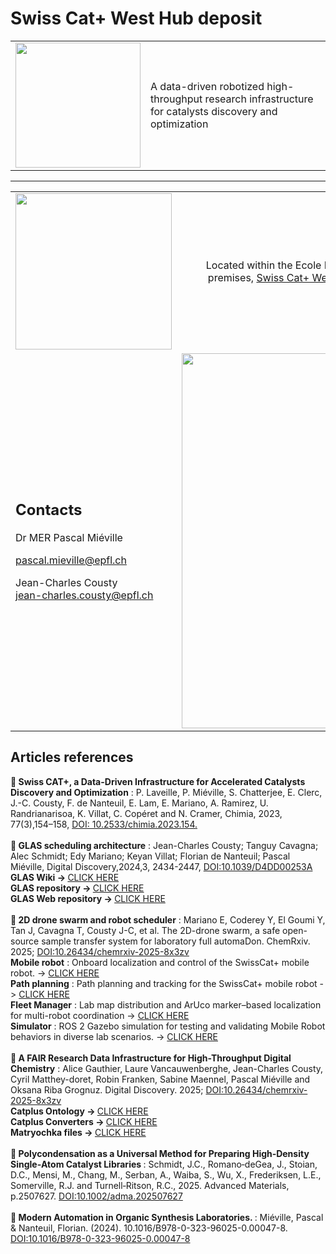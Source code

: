 # Swiss Cat+ West Hub deposit
<table style="border-collapse: collapse; border: none;">
    <tr>
        <td><img width="200px" src="https://images.squarespace-cdn.com/content/v1/6012a0a1f4c67c587a8eff67/d7731755-2fa3-4548-bf1e-5a25182d67ae/Combined+Logo+CAT-ETH-EPFL+%282%29.png?format=1500w"></td>
        <td>A data-driven robotized high-throughput research infrastructure for catalysts discovery and optimization</td>
    </tr>
</table>

<hr />

<table style="border-collapse: collapse; border: none;">
    <tr>
        <td>
            <a href="https://www.epfl.ch/research/facilities/swisscat/">
                <img width="250px" src="https://images.squarespace-cdn.com/content/v1/6012a0a1f4c67c587a8eff67/1612194758597-UAVG9IIBRMXHMYQXDAF3/EPFL_campus_2017-1920x1080.jpg">
            </a>
        </td>
        <td>
            <div style="text-align: center">Located within the Ecole Polytechnique Federale de Lausanne (EPFL) premises, <a href="https://www.epfl.ch/research/facilities/swisscat/">Swiss Cat+ West hub</a> focuses on <b>homogeneous</b> catalysis.</div>
        </td>
    </tr>
    <tr>
        <td>
            <h2>Contacts</h2>
            <div>
            Dr MER Pascal Miéville
            </div>
            <a href="mailto:pascal.mieville@epfl.ch"><p>pascal.mieville@epfl.ch</p></a>
            <div>
            Jean-Charles Cousty
            </div>
            <a href="mailto:jean-charles.cousty@epfl.ch">jean-charles.cousty@epfl.ch</a>
        </td>
        <td>
        <a href="https://www.epfl.ch/research/facilities/swisscat/">
                <img width="600px" src="https://www.epfl.ch/research/facilities/swisscat/wp-content/uploads/Tout-labo-3D-Cad-1024x248.png">
            </a>
        </td>
    </tr>
</table>

<div>
    <h2>Articles references</h2>
    <div></div>
    <div>
    <b>📖 Swiss CAT+, a Data-Driven Infrastructure for Accelerated Catalysts Discovery and Optimization</b> : P. Laveille, P. Miéville, S. Chatterjee, E. Clerc, J.-C. Cousty, F. de Nanteuil, E. Lam, E. Mariano, A. Ramirez, U. Randrianarisoa, K. Villat, C. Copéret and N. Cramer, Chimia, 2023, 77(3),154–158, <a href="https://www.doi.org/10.2533/chimia.2023.154">DOI: 10.2533/chimia.2023.154.</a>
    </div>
    <br>
    <div>
    <b>📖 GLAS scheduling architecture</b> : Jean-Charles Cousty; Tanguy Cavagna; Alec Schmidt; Edy Mariano; Keyan Villat; Florian de Nanteuil; Pascal Miéville, Digital Discovery,2024,3, 2434-2447, <a href="https://www.doi.org/10.1039/d4dd00253a">DOI:10.1039/D4DD00253A</a>
    <br>
    <b>GLAS Wiki -> </b><a href="https://github.com/swisscatplus/glas/wiki">CLICK HERE</a>
    <br>
    <b>GLAS repository -> </b><a href="https://github.com/swisscatplus/glas">CLICK HERE</a>
    <br>
    <b>GLAS Web repository -> </b><a href="https://github.com/swisscatplus/glas-web-client">CLICK HERE</a>
    </div>
    <br>
    <div>
    <b>📖 2D drone swarm and robot scheduler</b> : Mariano E, Coderey Y, El Goumi Y, Tan J, Cavagna T, Cousty J-C, et al. The 2D-drone swarm, a safe open-source sample transfer system for laboratory full automaDon. ChemRxiv. 2025; <a href="https://doi.org/10.26434/chemrxiv-2025-8x3zv">DOI:10.26434/chemrxiv-2025-8x3zv</a>
    <br>
    <b>Mobile robot</b> : Onboard localization and control of the SwissCat+ mobile robot. -> <a href="https://github.com/swisscatplus/EM_onrobot">CLICK HERE</a>
    <br>
    <b>Path planning</b> : Path planning and tracking for the SwissCat+ mobile robot -> <a href="https://github.com/swisscatplus/EM_pathplanning">CLICK HERE</a>
    <br>
    <b>Fleet Manager</b> : Lab map distribution and ArUco marker–based localization for multi-robot coordination -> <a href="https://github.com/swisscatplus/EM_fleetmanager">CLICK HERE</a>
    <br>
    <b>Simulator</b> : ROS 2 Gazebo simulation for testing and validating Mobile Robot behaviors in diverse lab scenarios. -> <a href="https://github.com/swisscatplus/EM_server">CLICK HERE</a>
    </div>
    <br>
    <div>
    <b>📖 A FAIR Research Data Infrastructure for High-Throughput Digital Chemistry</b> : Alice Gauthier, Laure Vancauwenberghe, Jean-Charles Cousty, Cyril Matthey-doret, Robin Franken, Sabine Maennel, Pascal Miéville and Oksana Riba Grognuz. Digital Discovery. 2025; <a href="https://doi.org/10.26434/chemrxiv-2025-8x3zv">DOI:10.26434/chemrxiv-2025-8x3zv</a>
    <br>
    <b>Catplus Ontology -> </b><a href="https://github.com/swisscatplus/catplus-ontology">CLICK HERE</a>
    <br>
    <b>Catplus Converters -> </b><a href="https://github.com/swisscatplus/catplus-converters">CLICK HERE</a>
    <br>
    <b>Matryochka files -> </b><a href="">CLICK HERE</a>
    </div>
    <br>
    <div>
    <b>📖 Polycondensation as a Universal Method for Preparing High‐Density Single‐Atom Catalyst Libraries </b> : Schmidt, J.C., Romano‐deGea, J., Stoian, D.C., Mensi, M., Chang, M., Serban, A., Waiba, S., Wu, X., Frederiksen, L.E., Somerville, R.J. and Turnell‐Ritson, R.C., 2025. Advanced Materials, p.2507627. <a href="https://doi.org/10.1002/adma.202507627">DOI:10.1002/adma.202507627</a>
    </div> 
    <br>
    <div>
    <b>📖 Modern Automation in Organic Synthesis Laboratories. </b> : Miéville, Pascal & Nanteuil, Florian. (2024).  10.1016/B978-0-323-96025-0.00047-8. <a href="http://dx.doi.org/10.1016/B978-0-323-96025-0.00047-8">DOI:10.1016/B978-0-323-96025-0.00047-8</a>
    </div>
</div>
